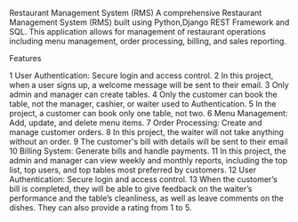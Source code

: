 Restaurant Management System (RMS)
A comprehensive Restaurant Management System (RMS) built using Python,Django REST Framework and SQL. 
This application allows for management of restaurant operations including menu management, order processing, billing, and sales reporting.


Features

 1 User Authentication: Secure login and access control.
 2 In this project, when a user signs up, a welcome message will be sent to their email.
 3 Only admin and manager can create tables.
 4 Only the customer can book the table, not the manager, cashier, or waiter used to Authentication.
 5 In the project, a customer can book only one table, not two.
 6 Menu Management: Add, update, and delete menu items.
 7 Order Processing: Create and manage customer orders.
 8 In this project, the waiter will not take anything without an order.
 9 The customer's bill with details will be sent to their email
 10 Billing System: Generate bills and handle payments.
 11 In this project, the admin and manager can view weekly and monthly reports, including the top list, top users, and top tables most preferred by customers.
 12 User Authentication: Secure login and access control.
 13 When the customer’s bill is completed, they will be able to give feedback on the waiter’s performance and the table’s cleanliness, as well as leave comments on the dishes. They can also provide a rating from 1 to 5.
 




